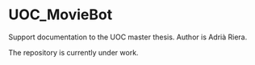 # UOC_MovieBot
Support documentation to the UOC master thesis. Author is Adrià Riera.

The repository is currently under work.


